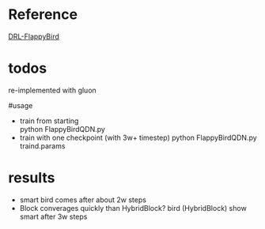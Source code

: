 
# Reference
[DRL-FlappyBird](https://github.com/li-haoran/DRL-FlappyBird)



# todos

re-implemented with gluon

#usage
* train from starting   
   python FlappyBirdQDN.py 
* train with one checkpoint (with 3w+ timestep)
   python FlappyBirdQDN.py traind.params 


# results
* smart bird comes after about 2w steps
* Block converages quickly than HybridBlock? bird (HybridBlock) show smart after 3w steps

